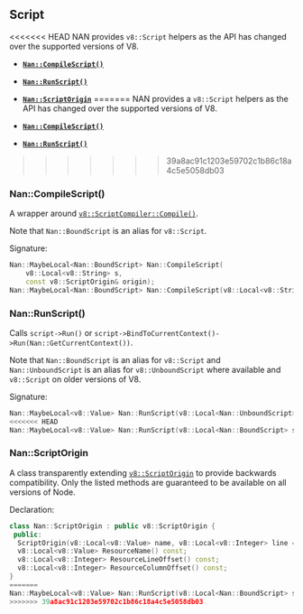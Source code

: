 ## Script

<<<<<<< HEAD
NAN provides `v8::Script` helpers as the API has changed over the supported versions of V8.

 - <a href="#api_nan_compile_script"><b><code>Nan::CompileScript()</code></b></a>
 - <a href="#api_nan_run_script"><b><code>Nan::RunScript()</code></b></a>
 - <a href="#api_nan_script_origin"><b><code>Nan::ScriptOrigin</code></b></a>
=======
NAN provides a `v8::Script` helpers as the API has changed over the supported versions of V8.

 - <a href="#api_nan_compile_script"><b><code>Nan::CompileScript()</code></b></a>
 - <a href="#api_nan_run_script"><b><code>Nan::RunScript()</code></b></a>
>>>>>>> 39a8ac91c1203e59702c1b86c18a4c5e5058db03


<a name="api_nan_compile_script"></a>
### Nan::CompileScript()

A wrapper around [`v8::ScriptCompiler::Compile()`](https://v8docs.nodesource.com/node-8.16/da/da5/classv8_1_1_script_compiler.html#a93f5072a0db55d881b969e9fc98e564b).

Note that `Nan::BoundScript` is an alias for `v8::Script`.

Signature:

```c++
Nan::MaybeLocal<Nan::BoundScript> Nan::CompileScript(
    v8::Local<v8::String> s,
    const v8::ScriptOrigin& origin);
Nan::MaybeLocal<Nan::BoundScript> Nan::CompileScript(v8::Local<v8::String> s);
```


<a name="api_nan_run_script"></a>
### Nan::RunScript()

Calls `script->Run()` or `script->BindToCurrentContext()->Run(Nan::GetCurrentContext())`.

Note that `Nan::BoundScript` is an alias for `v8::Script` and `Nan::UnboundScript` is an alias for `v8::UnboundScript` where available and `v8::Script` on older versions of V8.

Signature:

```c++
Nan::MaybeLocal<v8::Value> Nan::RunScript(v8::Local<Nan::UnboundScript> script)
<<<<<<< HEAD
Nan::MaybeLocal<v8::Value> Nan::RunScript(v8::Local<Nan::BoundScript> script)
```

<a name="api_nan_script_origin"></a>
### Nan::ScriptOrigin

A class transparently extending [`v8::ScriptOrigin`](https://v8docs.nodesource.com/node-16.0/db/d84/classv8_1_1_script_origin.html#pub-methods)
to provide backwards compatibility. Only the listed methods are guaranteed to
be available on all versions of Node.

Declaration:

```c++
class Nan::ScriptOrigin : public v8::ScriptOrigin {
 public:
  ScriptOrigin(v8::Local<v8::Value> name, v8::Local<v8::Integer> line = v8::Local<v8::Integer>(), v8::Local<v8::Integer> column = v8::Local<v8::Integer>())
  v8::Local<v8::Value> ResourceName() const;
  v8::Local<v8::Integer> ResourceLineOffset() const;
  v8::Local<v8::Integer> ResourceColumnOffset() const;
}
=======
Nan::MaybeLocal<v8::Value> Nan::RunScript(v8::Local<Nan::BoundScript> script) 
>>>>>>> 39a8ac91c1203e59702c1b86c18a4c5e5058db03
```

